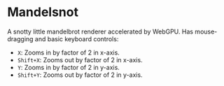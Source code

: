 # Mandelsnot

A snotty little mandelbrot renderer accelerated by WebGPU.
Has mouse-dragging and basic keyboard controls:

- `X`: Zooms in by factor of 2 in x-axis.
- `Shift+X`: Zooms out by factor of 2 in x-axis.
- `Y`: Zooms in by factor of 2 in y-axis.
- `Shift+Y`: Zooms out by factor of 2 in y-axis.
